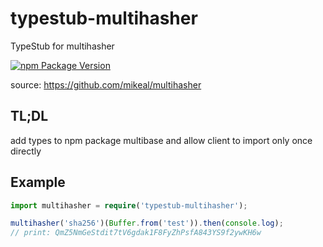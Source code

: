 # typestub-multihasher

TypeStub for multihasher

[![npm Package Version](https://img.shields.io/npm/v/typestub-multihasher.svg?maxAge=2592000)](https://www.npmjs.com/package/typestub-multihasher)

source: https://github.com/mikeal/multihasher

## TL;DL
add types to npm package multibase and allow client to import only once directly

## Example
```typescript
import multihasher = require('typestub-multihasher');

multihasher('sha256')(Buffer.from('test')).then(console.log);
// print: QmZ5NmGeStdit7tV6gdak1F8FyZhPsfA843YS9f2ywKH6w
```
